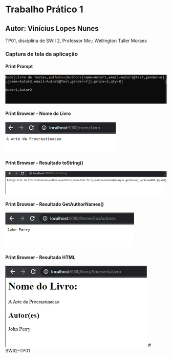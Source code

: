 # Trabalho Prático 1

## Autor: Vinícius Lopes Nunes

TP01, disciplina de SWII 2,
Professor Me.:  Wellington Tuller Moraes 

### Captura de tela da aplicação

#### Print Prompt

![Funcionamento do app](https://github.com/joaotanaca/SWII-TP-01/blob/main/Prints/Print%20Prompt.png)

#### Print Browser - Nome do Livro

![Funcionamento do app](https://github.com/joaotanaca/SWII-TP-01/blob/main/Prints/Print1.png)

#### Print Browser - Resultado toString()

![Funcionamento do app](https://github.com/joaotanaca/SWII-TP-01/blob/main/Prints/Print2.png)

#### Print Browser - Resultado GetAuthorNames()

![Funcionamento do app](https://github.com/joaotanaca/SWII-TP-01/blob/main/Prints/Print3.png)

#### Print Browser - Resultado HTML

![Funcionamento do app](https://github.com/joaotanaca/SWII-TP-01/blob/main/Prints/Print4.png)
#   S W I I 2 - T P 0 1 
 
 